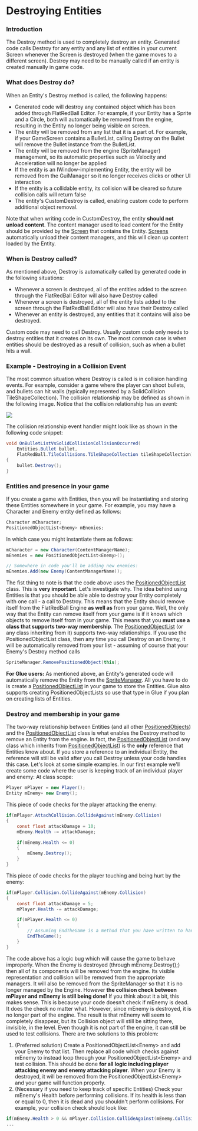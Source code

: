 # Destroying Entities

### Introduction

The Destroy method is used to completely destroy an entity. Generated code calls Destroy for any entity and any list of entities in your current Screen whenever the Screen is destroyed (when the game moves to a different screen). Destroy may need to be manually called if an entity is created manually in game code.

### What does Destroy do?

When an Entity's Destroy method is called, the following happens:

* Generated code will destroy any contained object which has been added through FlatRedBall Editor. For example, if your Entity has a Sprite and a Circle, both will automatically be removed from the engine, resulting in the Entity no longer being visible on screen.
* The entity will be removed from any list that it is a part of. For example, if your GameScreen contains a BulletList, calling Destroy on the Bullet will remove the Bullet instance from the BulletList.
* The entity will be removed from the engine (SpriteManager) management, so its automatic properties such as Velocity and Acceleration will no longer be applied
* If the entity is an IWindow-implementing Entity, the entity will be removed from the GuiManager so it no longer receives clicks or other UI interaction
* If the entity is a collidable entity, its collision will be cleared so future collision calls will return false
* The entity's CustomDestroy is called, enabling custom code to perform additional object removal.

Note that when writing code in CustomDestroy, the entity **should not unload content**. The content manager used to load content for the Entity should be provided by the [Screen](../../frb/docs/index.php) that contains the Entity. [Screens](../../frb/docs/index.php) automatically unload their content managers, and this will clean up content loaded by the Entity.

### When is Destroy called?

As mentioned above, Destroy is automatically called by generated code in the following situations:

* Whenever a screen is destroyed, all of the entities added to the screen through the FlatRedBall Editor will also have Destroy called
* Whenever a screen is destroyed, all of the entity lists added to the screen through the FlatRedBall Editor will also have their Destroy called
* Whenever an entity is destroyed, any entities that it contains will also be destroyed.

Custom code may need to call Destroy. Usually custom code only needs to destroy entities that it creates on its own. The most common case is when entities should be destroyed as a result of collision, such as when a bullet hits a wall.

### Example - Destroying in a Collision Event

The most common situation where Destroy is called is in collision handling events. For example, consider a game where the player can shoot bullets, and bullets can hit walls (typically represented by a SolidCollision TileShapeCollection). The collision relationship may be defined as shown in the following image. Notice that the collision relationship has an event:

![](../../media/2021-11-img\_61814c88b1382.png)

The collision relationship event handler might look like as shown in the following code snippet:

```csharp
void OnBulletListVsSolidCollisionCollisionOccurred(
    Entities.Bullet bullet,
    FlatRedBall.TileCollisions.TileShapeCollection tileShapeCollection)
{
    bullet.Destroy();
}
```

### Entities and presence in your game

If you create a game with Entities, then you will be instantiating and storing these Entities somewhere in your game. For example, you may have a Character and Enemy entity defined as follows:

```csharp
Character mCharacter;
PositionedObjectList<Enemy> mEnemies;
```

In which case you might instantiate them as follows:

```csharp
mCharacter = new Character(ContentManagerName);
mEnemies = new PositionedObjectList<Enemy>();

// Somewhere in code you'll be adding new enemies:
mEnemies.Add(new Enemy(ContentManagerName));
```

The fist thing to note is that the code above uses the [PositionedObjectList](../../frb/docs/index.php) class. This is **very important**. Let's investigate why. The idea behind using Entities is that you should be able able to destroy your Entity completely with one call - a call to Destroy. This means that the Entity should remove itself from the FlatRedBall Engine **as well as** from your game. Well, the only way that the Entity can remove itself from your game is if it knows which objects to remove itself from in your game. This means that you **must use a class that supports two-way membership**. The [PositionedObjectList](../../frb/docs/index.php) (or any class inheriting from it) supports two-way relationships. If you use the PositionedObjectList class, then any time you call Destroy on an Enemy, it will be automatically removed from your list - assuming of course that your Enemy's Destroy method calls

```csharp
SpriteManager.RemovePositionedObject(this);
```

**For Glue users:** As mentioned above, an Entity's generated code will automatically remove the Entity from the [SpriteManager](../../frb/docs/index.php). All you have to do is create a [PositionedObjectList](../../frb/docs/index.php) in your game to store the Entities. Glue also supports creating PositionedObjectLists so use that type in Glue if you plan on creating lists of Entities.

### Destroy and membership in your game

The two-way relationship between Entities (and all other [PositionedObjects](../../frb/docs/index.php)) and the [PositionedObjectList](../../frb/docs/index.php) class is what enables the Destroy method to remove an Entity from the engine. In fact, the [PositionedObjectList](../../frb/docs/index.php) (and any class which inherits from [PositionedObjectList](../../frb/docs/index.php)) is the **only** reference that Entities know about. If you store a reference to an individual Entity, the reference will still be valid after you call Destroy unless your code handles this case. Let's look at some simple examples. In our first example we'll create some code where the user is keeping track of an individual player and enemy: At class scope:

```csharp
Player mPlayer = new Player();
Entity mEnemy= new Enemy();
```

This piece of code checks for the player attacking the enemy:

```csharp
if(mPlayer.AttachCollision.CollideAgainst(mEnemy.Collision)
{
    const float attackDamage = 10;
    mEnemy.Health -= attackDamage;

    if(mEnemy.Health <= 0)
    {
        mEnemy.Destroy();
    }
}
```

This piece of code checks for the player touching and being hurt by the enemy:

```csharp
if(mPlayer.Collision.CollideAgainst(mEnemy.Collision)
{
    const float attackDamage = 5;
    mPlayer.Health -= attackDamage;

    if(mPlayer.Health <= 0)
    {
        // Assuming EndTheGame is a method that you have written to handle the end of the game:
        EndTheGame();
    }
}
```

The code above has a logic bug which will cause the game to behave improperly. When the Enemy is destroyed (through mEnemy.Destroy();) then all of its components will be removed from the engine. Its visible representation and collision will be removed from the appropriate managers. It will also be removed from the SpriteManager so that it is no longer managed by the Engine. However **the collision check between mPlayer and mEnemy is still being done!** If you think about it a bit, this makes sense. This is because your code doesn't check if mEnemy is dead. It does the check no matter what. However, since mEnemy is destroyed, it is no longer part of the engine. The result is that mEnemy will seem to completely disappear, but its Collision object will still be sitting there, invisible, in the level. Even though it is not part of the engine, it can still be used to test collisions. There are two solutions to this problem:

1. (Preferred solution) Create a PositionedObjectList\<Enemy> and add your Enemy to that list. Then replace all code which checks against mEnemy to instead loop through your PositionedObjectList\<Enemy> and test collision. This should be done **for all logic including player attacking enemy and enemy attacking player**. When your Enemy is destroyed, it will be removed from the PositionedObjectList\<Enemy> and your game will function properly.
2. (Necessary if you need to keep track of specific Entities) Check your mEnemy's Health before performing collisions. If its health is less than or equal to 0, then it is dead and you shouldn't perform collisions. For example, your collision check should look like:

```csharp
if(mEnemy.Health > 0 && mPlayer.Collision.CollideAgainst(mEnemy.Collision)
...
```
